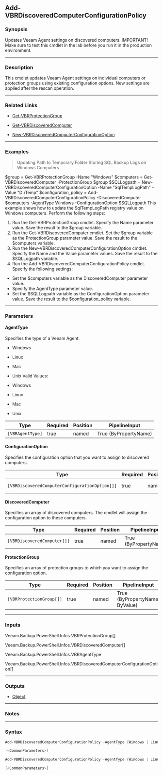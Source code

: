 Add-VBRDiscoveredComputerConfigurationPolicy
--------------------------------------------

### Synopsis
Updates Veeam Agent settings on discovered computers.
IMPORTANT! Make sure to test this cmdlet in the lab before you run it in the production environment.

---

### Description

This cmdlet updates Veeam Agent settings on individual computers or protection groups using existing configuration options. New settings are applied after the rescan operation.

---

### Related Links
* [Get-VBRProtectionGroup](Get-VBRProtectionGroup)

* [Get-VBRDiscoveredComputer](Get-VBRDiscoveredComputer)

* [New-VBRDiscoveredComputerConfigurationOption](New-VBRDiscoveredComputerConfigurationOption)

---

### Examples
> Updating Path to Temporary Folder Storing SQL Backup Logs on Windows Computers

$group = Get-VBRProtectionGroup -Name "Windows"
$computers = Get-VBRDiscoveredComputer -ProtectionGroup $group
$SQLLogpath = New-VBRDiscoveredComputerConfigurationOption -Name "SqlTempLogPath" -Value "D:\Temp"
$configuration_policy = Add-VBRDiscoveredComputerConfigurationPolicy -DiscoveredComputer $computers -AgentType Windows -ConfigurationOption $SQLLogpath
This example shows how to update the SqlTempLogPath registry value on Windows computers.
Perform the following steps:
1. Run the Get-VBRProtectionGroup cmdlet. Specify the Name parameter value. Save the result to the $group variable.
2. Run the Get-VBRDiscoveredComputer cmdlet. Set the $group variable as the ProtectionGroup parameter value. Save the result to the $computers variable.
3. Run the New-VBRDiscoveredComputerConfigurationOption cmdlet. Specify the Name and the Value parameter values. Save the result to the $SQLLogpath variable.
4. Run the Add-VBRDiscoveredComputerConfigurationPolicy cmdlet. Specify the following settings:
- Set the $computers variable as the DiscoveredComputer parameter value.
- Specify the AgentType parameter value.
- Set the $SQLLogpath variable as the ConfigurationOption parameter value.
Save the result to the $configuration_policy variable.

---

### Parameters
#### **AgentType**
Specifies the type of a Veeam Agent:
* Windows
* Linux
* Mac
* Unix
Valid Values:

* Windows
* Linux
* Mac
* Unix

|Type            |Required|Position|PipelineInput        |
|----------------|--------|--------|---------------------|
|`[VBRAgentType]`|true    |named   |True (ByPropertyName)|

#### **ConfigurationOption**
Specifies the configuration option that you want to assign to discovered computers.

|Type                                          |Required|Position|PipelineInput        |
|----------------------------------------------|--------|--------|---------------------|
|`[VBRDiscoveredComputerConfigurationOption[]]`|true    |named   |True (ByPropertyName)|

#### **DiscoveredComputer**
Specifies an array of discovered computers. The cmdlet will assign the configuration option to these computers.

|Type                       |Required|Position|PipelineInput        |
|---------------------------|--------|--------|---------------------|
|`[VBRDiscoveredComputer[]]`|true    |named   |True (ByPropertyName)|

#### **ProtectionGroup**
Specifies an array of protection groups to which you want to assign the configuration option.

|Type                    |Required|Position|PipelineInput                 |
|------------------------|--------|--------|------------------------------|
|`[VBRProtectionGroup[]]`|true    |named   |True (ByPropertyName, ByValue)|

---

### Inputs
Veeam.Backup.PowerShell.Infos.VBRProtectionGroup[]

Veeam.Backup.PowerShell.Infos.VBRDiscoveredComputer[]

Veeam.Backup.PowerShell.Infos.VBRAgentType

Veeam.Backup.PowerShell.Infos.VBRDiscoveredComputerConfigurationOption[]

---

### Outputs
* [Object](https://learn.microsoft.com/en-us/dotnet/api/System.Object)

---

### Notes

---

### Syntax
```PowerShell
Add-VBRDiscoveredComputerConfigurationPolicy -AgentType {Windows | Linux | Mac | Unix} -ConfigurationOption <VBRDiscoveredComputerConfigurationOption[]> -DiscoveredComputer <VBRDiscoveredComputer[]> 
```
```PowerShell
[<CommonParameters>]
```
```PowerShell
Add-VBRDiscoveredComputerConfigurationPolicy -AgentType {Windows | Linux | Mac | Unix} -ConfigurationOption <VBRDiscoveredComputerConfigurationOption[]> -ProtectionGroup <VBRProtectionGroup[]> 
```
```PowerShell
[<CommonParameters>]
```
